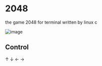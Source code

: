 # 2048
the game 2048 for terminal written by linux c

![image](https://github.com/locky1988/2048.git/.images/screenshots.png)


## Control
↑ ↓ ← →

